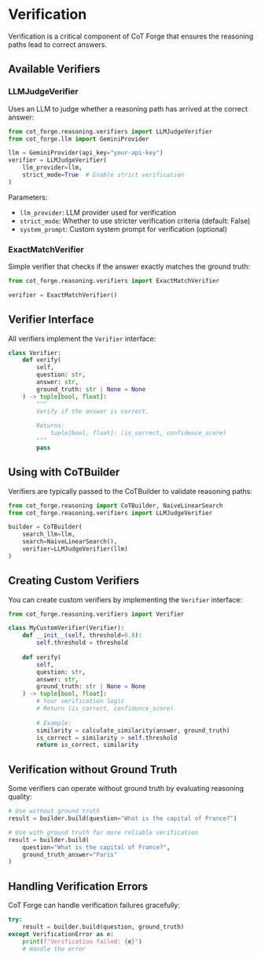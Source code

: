 # Verification

Verification is a critical component of CoT Forge that ensures the reasoning paths lead to correct answers.

## Available Verifiers

### LLMJudgeVerifier

Uses an LLM to judge whether a reasoning path has arrived at the correct answer:

```python
from cot_forge.reasoning.verifiers import LLMJudgeVerifier
from cot_forge.llm import GeminiProvider

llm = GeminiProvider(api_key="your-api-key")
verifier = LLMJudgeVerifier(
    llm_provider=llm,
    strict_mode=True  # Enable strict verification
)
```

Parameters:
- `llm_provider`: LLM provider used for verification
- `strict_mode`: Whether to use stricter verification criteria (default: False)
- `system_prompt`: Custom system prompt for verification (optional)

### ExactMatchVerifier

Simple verifier that checks if the answer exactly matches the ground truth:

```python
from cot_forge.reasoning.verifiers import ExactMatchVerifier

verifier = ExactMatchVerifier()
```

## Verifier Interface

All verifiers implement the `Verifier` interface:

```python
class Verifier:
    def verify(
        self, 
        question: str, 
        answer: str, 
        ground_truth: str | None = None
    ) -> tuple[bool, float]:
        """
        Verify if the answer is correct.
        
        Returns:
            tuple[bool, float]: (is_correct, confidence_score)
        """
        pass
```

## Using with CoTBuilder

Verifiers are typically passed to the CoTBuilder to validate reasoning paths:

```python
from cot_forge.reasoning import CoTBuilder, NaiveLinearSearch
from cot_forge.reasoning.verifiers import LLMJudgeVerifier

builder = CoTBuilder(
    search_llm=llm,
    search=NaiveLinearSearch(),
    verifier=LLMJudgeVerifier(llm)
)
```

## Creating Custom Verifiers

You can create custom verifiers by implementing the `Verifier` interface:

```python
from cot_forge.reasoning.verifiers import Verifier

class MyCustomVerifier(Verifier):
    def __init__(self, threshold=0.8):
        self.threshold = threshold
        
    def verify(
        self, 
        question: str, 
        answer: str, 
        ground_truth: str | None = None
    ) -> tuple[bool, float]:
        # Your verification logic
        # Return (is_correct, confidence_score)
        
        # Example:
        similarity = calculate_similarity(answer, ground_truth)
        is_correct = similarity > self.threshold
        return is_correct, similarity
```

## Verification without Ground Truth

Some verifiers can operate without ground truth by evaluating reasoning quality:

```python
# Use without ground truth
result = builder.build(question="What is the capital of France?")

# Use with ground truth for more reliable verification
result = builder.build(
    question="What is the capital of France?",
    ground_truth_answer="Paris"
)
```

## Handling Verification Errors

CoT Forge can handle verification failures gracefully:

```python
try:
    result = builder.build(question, ground_truth)
except VerificationError as e:
    print(f"Verification failed: {e}")
    # Handle the error
```
